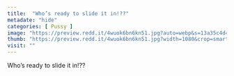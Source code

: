```yaml
---
title:  "Who’s ready to slide it in!??"
metadate: "hide"
categories: [ Pussy ]
image: "https://preview.redd.it/4wuok6bn6kn51.jpg?auto=webp&s=13a35c4d4123ff052a4e2dcc6fc0d418a0116d0e"
thumb: "https://preview.redd.it/4wuok6bn6kn51.jpg?width=1080&crop=smart&auto=webp&s=27b60f1f48329668d7d913770014ae176e47c78f"
visit: ""
---
```

Who’s ready to slide it in!??
